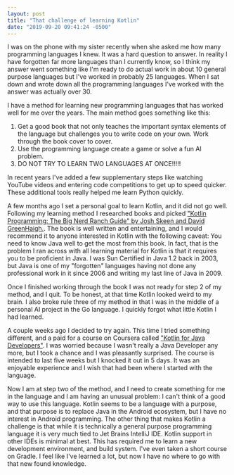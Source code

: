```yaml
---
layout: post
title: "That challenge of learning Kotlin"
date: "2019-09-20 09:41:24 -0500"
---
```


I was on the phone with my sister recently when she asked me how many programming
languages I knew. It was a hard question to answer. In reality I have forgotten
far more languages than I currently know, so I think my answer went something like
I'm ready to do actual work in about 10 general purpose languages but I've worked in probably 25
languages. When I sat down and wrote down all the programming languages I've worked with
the answer was actually over 30.

I have a method for learning new programming languages that has worked well for
me over the years. The main method goes something like this:

1. Get a good book that not only teaches the important syntax elements of the language but challenges you to write code on your own. Work through the book cover to cover.
2. Use the programming language create a game or solve a fun AI problem.
3. DO NOT TRY TO LEARN TWO LANGUAGES AT ONCE!!!!!

In recent years I've added a few supplementary steps like watching YouTube videos
and entering code competitions to get up to speed quicker. These additional
tools really helped me learn Python quickly.

A few months ago I set a personal goal to learn Kotlin, and it did not go well.
Following my learning method I researched books and picked ["Kotlin Programming: The Big
Nerd Ranch Guide" by Josh Skeen and David GreenHaigh.](https://www.bignerdranch.com/books/).
The book is well written and entertaining, and I would recommend it to anyone
interested in Kotlin with the following caveat: You need to know Java well to
get the most from this book. In fact, that is the problem I ran across with
all learning material for Kotlin is that it requires you to be proficient in
Java. I was Sun Certified in Java 1.2 back in 2003, but Java is one of my
"forgotten" languages having not done any professional work in it since 2006
and writing my last line of Java in 2009.

Once I finished working through the book I was not ready for step 2 of my
method, and I quit. To be honest, at that time Kotlin looked weird to my brain. I also broke
rule three of my method in that I was in the middle of a personal AI project
in the Go language. I quickly forgot what little Kotlin I had learned.

A couple weeks ago I decided to try again. This time I tried something different,
and a paid for a course on Coursera called ["Kotlin for Java Developers"](https://www.coursera.org/learn/kotlin-for-java-developers/home/info). I was
worried because I wasn't really a Java Developer any more, but I took a chance
and I was pleasantly surprised. The course is intended to last five weeks but
I knocked it out in 5 days. It was an enjoyable experience and I wish that had
been where I started with the language.

Now I am at step two of the method, and I need to create something for me in the
language and I am having an unusual problem: I can't think of a good way to use
this language. Kotlin seems to be a language with a purpose, and that purpose is
to replace Java in the Android ecosystem, but I have no interest in Android programming.
The other thing that makes Kotlin a challenge is that while it is technically a
general purpose programming language it is very much tied to Jet Brains IntelliJ
IDE. Kotlin support in other IDEs is minimal at best. This has required me to
learn a new development environment, and build system. I've even taken a short
course on Gradle. I feel like I've learned a lot, but now I have no where to
go with that new found knowledge.

